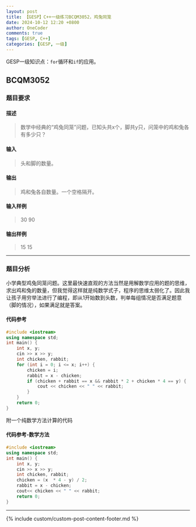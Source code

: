 ```yaml
---
layout: post
title: 【GESP】C++一级练习BCQM3052，鸡兔同笼
date: 2024-10-12 12:20 +0800
author: OneCoder
comments: true
tags: [GESP, C++]
categories: [GESP, 一级]
---
```

GESP一级知识点：`for`循环和`if`的应用。

<!--more-->

## BCQM3052

### 题目要求

#### 描述

>数学中经典的“鸡兔同笼”问题，已知头共x个，脚共y只，问笼中的鸡和兔各有多少只？

#### 输入

>头和脚的数量。

#### 输出

>鸡和兔各自数量。一个空格隔开。

#### 输入样例

>30 90

#### 输出样例

>15 15

---

### 题目分析

小学典型鸡兔同笼问题。这里最快速直观的方法当然是用解数学应用的题的思维，求出鸡和兔的数量，但我觉得这样就是纯数学式子，程序的思维太弱化了。因此我让孩子用穷举法进行了编程，即从1开始数到头数，判单每组情况是否满足题意（脚的情况），如果满足就是答案。

#### 代码参考

```cpp
#include <iostream>
using namespace std;
int main() {
    int x, y;
    cin >> x >> y;
    int chicken, rabbit;
    for (int i = 0; i <= x; i++) {
        chicken = i;
        rabbit = x - chicken;
        if (chicken + rabbit == x && rabbit * 2 + chicken * 4 == y) {
            cout << chicken << " " << rabbit;
        }
    }
    return 0;
}
```

附一个纯数学方法计算的代码

#### 代码参考-数学方法

```cpp
#include <iostream>
using namespace std;
int main() {
    int x, y;
    cin >> x >> y;
    int chicken, rabbit;
    chicken = (x  * 4 - y) / 2;
    rabbit = x - chicken;
    cout<< chicken << " " << rabbit;
    return 0;
}
```

---

{% include custom/custom-post-content-footer.md %}
